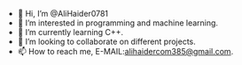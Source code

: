 - 👋 Hi, I’m @AliHaider0781
- 👀 I’m interested in programming and machine learning.
- 🌱 I’m currently learning C++.
- 💞️ I’m looking to collaborate on different projects.
- 📫 How to reach me, E-MAIL:alihaidercom385@gmail.com.

<!---
AliHaider0781/AliHaider0781 is a ✨ particular ✨ repository because its `README.md` (this file) appears on your GitHub profile.
You can click the Preview link to take a look at your changes.
--->
